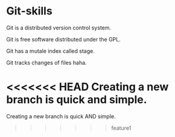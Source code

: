 # Git-skills

Git is a distributed version control system.

Git is free software distributed under the GPL.

Git has a mutale index called stage.

Git tracks changes of files haha.

<<<<<<< HEAD
Creating a new branch is quick and simple.
=======
Creating a new branch is quick AND simple.
>>>>>>> feature1
